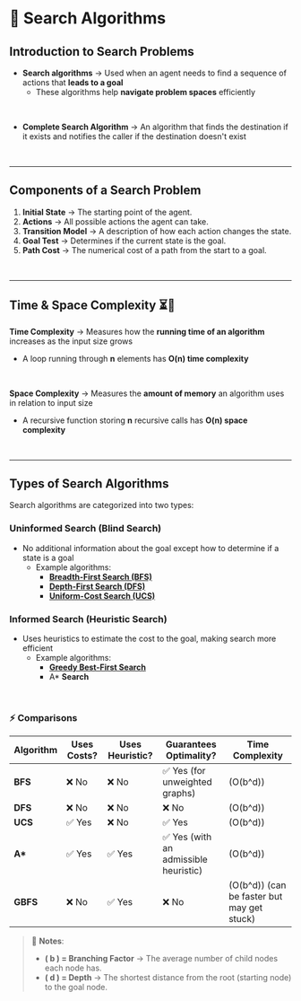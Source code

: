 # 🚀 Search Algorithms 

## Introduction to Search Problems
- **Search algorithms** →  Used when an agent needs to find a sequence of actions that **leads to a goal**
  - These algorithms help **navigate problem spaces** efficiently
    
<br>

- **Complete Search Algorithm** → An algorithm that finds the destination if it exists and notifies the caller if the destination doesn't exist

<br>

---

## Components of a Search Problem
1. **Initial State** → The starting point of the agent.
2. **Actions** → All possible actions the agent can take.
3. **Transition Model** → A description of how each action changes the state.
4. **Goal Test** → Determines if the current state is the goal.
5. **Path Cost** → The numerical cost of a path from the start to a goal.

<br>

---

## Time & Space Complexity ⏳💾
**Time Complexity**  → Measures how the **running time of an algorithm** increases as the input size grows
- A loop running through **n** elements has **O(n) time complexity**
  
<br>

**Space Complexity** → Measures the **amount of memory** an algorithm uses in relation to input size
- A recursive function storing **n** recursive calls has **O(n) space complexity**


<br>

---

## Types of Search Algorithms
Search algorithms are categorized into two types:

### **Uninformed Search (Blind Search)**
- No additional information about the goal except how to determine if a state is a goal
    - Example algorithms:
        - **[Breadth-First Search (BFS)](https://github.com/Minko82/learning-ai/blob/main/notes/3-breadth-first-search.md)**
        - **[Depth-First Search (DFS)](https://github.com/Minko82/learning-ai/blob/main/notes/4-depth-first-search.md)**
        - **[Uniform-Cost Search (UCS)](https://github.com/Minko82/learning-ai/blob/main/notes/5-uniform-cost-search.md)**

### **Informed Search (Heuristic Search)**
- Uses heuristics to estimate the cost to the goal, making search more efficient
    - Example algorithms:
      - **[Greedy Best-First Search](https://github.com/Minko82/learning-ai/blob/main/notes/6-greedy-best-first-search.md)**
      - A* **Search**

<br>

### ⚡ **Comparisons**  

| Algorithm | Uses Costs? | Uses Heuristic? | Guarantees Optimality? | Time Complexity |
|-----------|------------|----------------|------------------------|-----------------|
| **BFS**  | ❌ No  | ❌ No  | ✅ Yes (for unweighted graphs) | \(O(b^d)\) |
| **DFS**  | ❌ No  | ❌ No  | ❌ No  | \(O(b^d)\) |
| **UCS**  | ✅ Yes | ❌ No  | ✅ Yes | \(O(b^d)\) |
| **A\***  | ✅ Yes | ✅ Yes | ✅ Yes (with an admissible heuristic) | \(O(b^d)\) |
| **GBFS** | ❌ No  | ✅ Yes | ❌ No | \(O(b^d)\) (can be faster but may get stuck) |

> 🔎 **Notes**:  
> - **\( b \) = Branching Factor** → The average number of child nodes each node has.  
> - **\( d \) = Depth** → The shortest distance from the root (starting node) to the goal node.  

